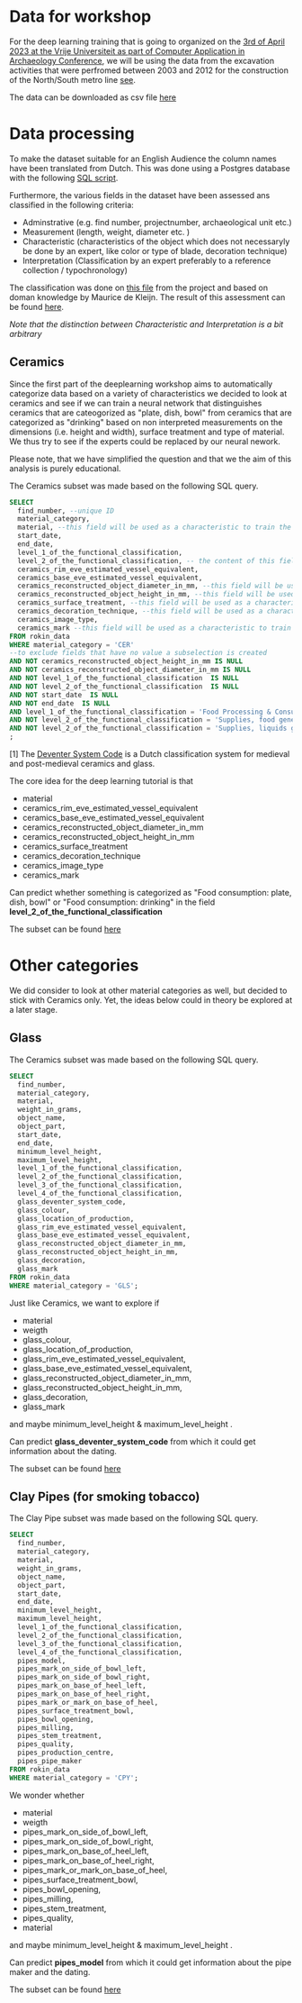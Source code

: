 # Data for workshop
For the deep learning training that is going to organized on the [3rd of April 2023 at the Vrije Universiteit as part of Computer Application in Archaeology Conference](https://2023.caaconference.org/conference-information/workshops/#DeepLearning), we will be using the data from the excavation activities that were perfromed between 2003 and 2012 for the construction of the North/South metro line [see](https://belowthesurface.amsterdam/en/pagina/de-opgravingen-0). 

The data can be downloaded as csv file [here](https://belowthesurface.amsterdam/en/pagina/publicaties-en-datasets)

# Data processing
To make the dataset suitable for an English Audience the column names have been translated from Dutch. This was done using a Postgres database with the following [SQL script](https://github.com/esciencecenter-digital-skills/deep-learning-archaeology/tree/main/data/import_translate_column_names.sql).

Furthermore, the various fields in the dataset have been assessed ans classified in the following criteria:
  - Adminstrative (e.g. find number, projectnumber, archaeological unit etc.)
  - Measurement (length, weight, diameter etc. )
  - Characteristic (characteristics of the object which does not necessaryly be done by an expert, like color or type of blade, decoration technique)
  - Interpretation (Classification by an expert preferably to a reference collection / typochronology) 
 
The classification was done on [this file](https://statics.belowthesurface.amsterdam/downloadbare-datasets/Data_fields_description.xlsx) from the project and based on doman knowledge by Maurice de Kleijn. The result of this assessment can be found [here](https://github.com/esciencecenter-digital-skills/deep-learning-archaeology/tree/main/data/description_fields.csv).
  
 *Note that the distinction between Characteristic and Interpretation is a bit arbitrary*

## Ceramics
Since the first part of the deeplearning workshop aims to automatically categorize data based on a variety of characteristics we decided to look at ceramics and see if we can train a neural network that distinguishes ceramics that are cateogorized as "plate, dish, bowl" from ceramics that are categorized as "drinking" based on non interpreted measurements on the dimensions (i.e. height and width), surface treatment and type of material. We thus try to see if the experts could be replaced by our neural nework. 

Please note, that we have simplified the question and that we the aim of this analysis is purely educational. 

The Ceramics subset was made based on the following SQL query. 

```sql
SELECT 
  find_number, --unique ID
  material_category,  
  material, --this field will be used as a characteristic to train the network on
  start_date, 
  end_date, 
  level_1_of_the_functional_classification, 
  level_2_of_the_functional_classification, -- the content of this field follows from the classification that has been produced by the expert through the typochronology Deventer Systeem Code [1]. 
  ceramics_rim_eve_estimated_vessel_equivalent, 
  ceramics_base_eve_estimated_vessel_equivalent, 
  ceramics_reconstructed_object_diameter_in_mm, --this field will be used as a characteristic to train the network on
  ceramics_reconstructed_object_height_in_mm, --this field will be used as a characteristic to train the network on
  ceramics_surface_treatment, --this field will be used as a characteristic to train the network on
  ceramics_decoration_technique, --this field will be used as a characteristic to train the network on
  ceramics_image_type, 
  ceramics_mark --this field will be used as a characteristic to train the network on
FROM rokin_data
WHERE material_category = 'CER'
--to exclude fields that have no value a subselection is created 
AND NOT ceramics_reconstructed_object_height_in_mm IS NULL 
AND NOT ceramics_reconstructed_object_diameter_in_mm IS NULL
AND NOT level_1_of_the_functional_classification  IS NULL
AND NOT level_2_of_the_functional_classification  IS NULL
AND NOT start_date  IS NULL
AND NOT end_date  IS NULL
AND level_1_of_the_functional_classification = 'Food Processing & Consumption'
AND NOT level_2_of_the_functional_classification = 'Supplies, food general'
AND NOT level_2_of_the_functional_classification = 'Supplies, liquids general'
;
```

[1] The [Deventer System Code](https://www.deventersysteem.nl/about-the-deventer-system-596e3e51-809c-4aa0-bf2f-d12e9adace06) is a Dutch classification system for medieval and post-medieval ceramics and glass.  

The core idea for the deep learning tutorial is that 
  - material
  - ceramics_rim_eve_estimated_vessel_equivalent 
  - ceramics_base_eve_estimated_vessel_equivalent 
  - ceramics_reconstructed_object_diameter_in_mm 
  - ceramics_reconstructed_object_height_in_mm
  - ceramics_surface_treatment 
  - ceramics_decoration_technique 
  - ceramics_image_type 
  - ceramics_mark

Can predict whether something is categorized as "Food consumption: plate, dish, bowl" or "Food consumption: drinking" in the field **level_2_of_the_functional_classification**

The subset can be found [here](https://github.com/esciencecenter-digital-skills/deep-learning-archaeology/tree/main/data/subset_ceramics.csv)



# Other categories

We did consider to look at other material categories as well, but decided to stick with Ceramics only. Yet, the ideas below could in theory be explored at a later stage.

## Glass
The Ceramics subset was made based on the following SQL query. 
```sql
SELECT 
  find_number, 
  material_category, 
  material, 
  weight_in_grams, 
  object_name, 
  object_part, 
  start_date, 
  end_date, 
  minimum_level_height, 
  maximum_level_height, 
  level_1_of_the_functional_classification, 
  level_2_of_the_functional_classification, 
  level_3_of_the_functional_classification, 
  level_4_of_the_functional_classification,
  glass_deventer_system_code,
  glass_colour,
  glass_location_of_production,
  glass_rim_eve_estimated_vessel_equivalent,
  glass_base_eve_estimated_vessel_equivalent,
  glass_reconstructed_object_diameter_in_mm,
  glass_reconstructed_object_height_in_mm,
  glass_decoration,
  glass_mark
FROM rokin_data
WHERE material_category = 'GLS';
```

Just like Ceramics, we want to explore if
  - material 
  - weigth
  - glass_colour,
  - glass_location_of_production,
  - glass_rim_eve_estimated_vessel_equivalent,
  - glass_base_eve_estimated_vessel_equivalent,
  - glass_reconstructed_object_diameter_in_mm,
  - glass_reconstructed_object_height_in_mm,
  - glass_decoration,
  - glass_mark

and maybe minimum_level_height & maximum_level_height . 

Can predict **glass_deventer_system_code** from which it could get information about the dating. 

The subset can be found [here](https://github.com/esciencecenter-digital-skills/deep-learning-archaeology/tree/main/data/subset_glass.csv)

## Clay Pipes (for smoking tobacco)

The Clay Pipe subset was made based on the following SQL query. 
```sql
SELECT 
  find_number, 
  material_category, 
  material, 
  weight_in_grams, 
  object_name, 
  object_part, 
  start_date, 
  end_date, 
  minimum_level_height, 
  maximum_level_height, 
  level_1_of_the_functional_classification, 
  level_2_of_the_functional_classification, 
  level_3_of_the_functional_classification, 
  level_4_of_the_functional_classification,
  pipes_model,
  pipes_mark_on_side_of_bowl_left,
  pipes_mark_on_side_of_bowl_right,
  pipes_mark_on_base_of_heel_left,
  pipes_mark_on_base_of_heel_right,
  pipes_mark_or_mark_on_base_of_heel,
  pipes_surface_treatment_bowl,
  pipes_bowl_opening,
  pipes_milling,
  pipes_stem_treatment,
  pipes_quality,
  pipes_production_centre,
  pipes_pipe_maker  
FROM rokin_data
WHERE material_category = 'CPY';
```

We wonder whether 
 - material
 - weigth
 - pipes_mark_on_side_of_bowl_left,
 - pipes_mark_on_side_of_bowl_right,
 - pipes_mark_on_base_of_heel_left,
 - pipes_mark_on_base_of_heel_right,
 - pipes_mark_or_mark_on_base_of_heel,
 - pipes_surface_treatment_bowl,
 - pipes_bowl_opening,
 - pipes_milling,
 - pipes_stem_treatment,
 - pipes_quality,
 - material 
  
and maybe minimum_level_height & maximum_level_height . 

Can predict **pipes_model** from which it could get information about the pipe maker and the dating. 

The subset can be found [here](https://github.com/esciencecenter-digital-skills/deep-learning-archaeology/tree/main/data/subset_pipes.csv)
